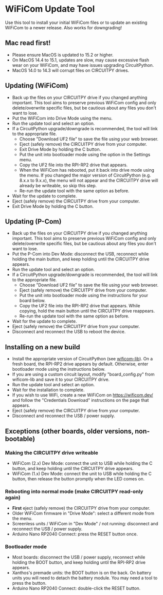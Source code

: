 # WiFiCom Update Tool

Use this tool to install your initial WiFiCom files or to update an existing WiFiCom to a newer release.  Also works for downgrading!

## Mac read first!
- Please ensure MacOS is updated to 15.2 or higher.
- On MacOS 14.4 to 15.1, updates are slow, may cause excessive flash wear on your WiFiCom, and may have issues upgrading CircuitPython.
- MacOS 14.0 to 14.3 will corrupt files on CIRCUITPY drives.

## Updating (WiFiCom)
- Back up the files on your CIRCUITPY drive if you changed anything important. This tool aims to preserve previous WiFiCom config and only delete/overwrite specific files, but be cautious about any files you don't want to lose.
- Put the WiFiCom into Drive Mode using the menu.
- Run the update tool and select an option.
- If a CircuitPython upgrade/downgrade is recommended, the tool will link to the appropriate file.
  - Choose "Download UF2 file" to save the file using your web browser.
  - Eject (safely remove) the CIRCUITPY drive from your computer.
  - Exit Drive Mode by holding the C button.
  - Put the unit into bootloader mode using the option in the Settings menu.
  - Copy the UF2 file into the RPI-RP2 drive that appears.
  - When the WiFiCom has rebooted, put it back into drive mode using the menu. If you changed the major version of CircuitPython (e.g. 8.x.x to 9.x.x), the menu will not appear and the CIRCUITPY drive will already be writeable, so skip this step.
  - Re-run the update tool with the same option as before.
- Wait for the update to complete.
- Eject (safely remove) the CIRCUITPY drive from your computer.
- Exit Drive Mode by holding the C button.

## Updating (P-Com)
- Back up the files on your CIRCUITPY drive if you changed anything important. This tool aims to preserve previous WiFiCom config and only delete/overwrite specific files, but be cautious about any files you don't want to lose.
- Put the P-Com into Dev Mode: disconnect the USB, reconnect while holding the main button, and keep holding until the CIRCUITPY drive appears.
- Run the update tool and select an option.
- If a CircuitPython upgrade/downgrade is recommended, the tool will link to the appropriate file.
  - Choose "Download UF2 file" to save the file using your web browser.
  - Eject (safely remove) the CIRCUITPY drive from your computer.
  - Put the unit into bootloader mode using the instructions for your board below.
  - Copy the UF2 file into the RPI-RP2 drive that appears. While copying, hold the main button until the CIRCUITPY drive reappears.
  - Re-run the update tool with the same option as before.
- Wait for the update to complete.
- Eject (safely remove) the CIRCUITPY drive from your computer.
- Disconnect and reconnect the USB to reboot the device.

## Installing on a new build
- Install the appropriate version of CircuitPython (see [wificom-lib](https://github.com/mechawrench/wificom-lib)). On a fresh board, the RPI-RP2 drive appears by default. Otherwise, enter bootloader mode using the instructions below.
- If you are using a custom circuit layout, modify "board_config.py" from wificom-lib and save it to your CIRCUITPY drive.
- Run the update tool and select an option.
- Wait for the installation to complete.
- If you wish to use WiFi, create a new WiFiCom on https://wificom.dev/ and follow the "Credentials Download" instructions on the page that appears.
- Eject (safely remove) the CIRCUITPY drive from your computer.
- Disconnect and reconnect the USB / power supply.

## Exceptions (other boards, older versions, non-bootable)
### Making the CIRCUITPY drive writeable
- WiFiCom (2.x) Dev Mode: connect the unit to USB while holding the C button, and keep holding until the CIRCUITPY drive appears.
- WiFiCom (1.x) Dev Mode: connect the unit to USB while holding the C button, then release the button promptly when the LED comes on.
### Rebooting into normal mode (make CIRCUITPY read-only again)
- **First** eject (safely remove) the CIRCUITPY drive from your computer.
- Older WiFiCom firmware in "Drive Mode": select a different mode from the menu.
- Screenless units / WiFiCom in "Dev Mode" / not running: disconnect and reconnect the USB / power supply.
- Arduino Nano RP2040 Connect: press the RESET button once.
### Bootloader mode
- Most boards: disconnect the USB / power supply, reconnect while holding the BOOT button, and keep holding until the RPI-RP2 drive appears.
- Xanthos's premade units: the BOOT button is on the back. On battery units you will need to detach the battery module. You may need a tool to press the button.
- Arduino Nano RP2040 Connect: double-click the RESET button.
